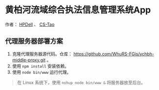 # 黄柏河流域综合执法信息管理系统App

作者： [HPDell](https://hpdell.github.io) 、 [CS-Tao](https://cs-tao.github.io)

## 代理服务器部署方案

1. 克隆代理服务器源代码。仓库： https://github.com/WhuRS-FGis/ychbh-middle-proxy.git 。
2. 使用 `npm install` 安装依赖。
3. 使用 `node bin/www` 运行代理。

> 在 Linux 系统下，使用 `nohup node bin/www &` 将服务器放至后台。